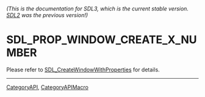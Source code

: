 ###### (This is the documentation for SDL3, which is the current stable version. [SDL2](https://wiki.libsdl.org/SDL2/) was the previous version!)
# SDL_PROP_WINDOW_CREATE_X_NUMBER

Please refer to [SDL_CreateWindowWithProperties](SDL_CreateWindowWithProperties) for details.

----
[CategoryAPI](CategoryAPI), [CategoryAPIMacro](CategoryAPIMacro)

